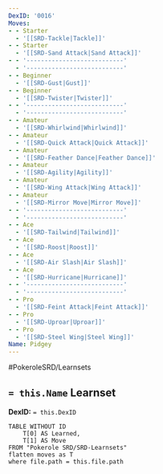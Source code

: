 ```yaml
---
DexID: '0016'
Moves:
- - Starter
  - '[[SRD-Tackle|Tackle]]'
- - Starter
  - '[[SRD-Sand Attack|Sand Attack]]'
- - '---------------------------'
  - '---------------------------'
- - Beginner
  - '[[SRD-Gust|Gust]]'
- - Beginner
  - '[[SRD-Twister|Twister]]'
- - '---------------------------'
  - '---------------------------'
- - Amateur
  - '[[SRD-Whirlwind|Whirlwind]]'
- - Amateur
  - '[[SRD-Quick Attack|Quick Attack]]'
- - Amateur
  - '[[SRD-Feather Dance|Feather Dance]]'
- - Amateur
  - '[[SRD-Agility|Agility]]'
- - Amateur
  - '[[SRD-Wing Attack|Wing Attack]]'
- - Amateur
  - '[[SRD-Mirror Move|Mirror Move]]'
- - '---------------------------'
  - '---------------------------'
- - Ace
  - '[[SRD-Tailwind|Tailwind]]'
- - Ace
  - '[[SRD-Roost|Roost]]'
- - Ace
  - '[[SRD-Air Slash|Air Slash]]'
- - Ace
  - '[[SRD-Hurricane|Hurricane]]'
- - '---------------------------'
  - '---------------------------'
- - Pro
  - '[[SRD-Feint Attack|Feint Attack]]'
- - Pro
  - '[[SRD-Uproar|Uproar]]'
- - Pro
  - '[[SRD-Steel Wing|Steel Wing]]'
Name: Pidgey
---
```


#PokeroleSRD/Learnsets

## `= this.Name` Learnset

**DexID:** `= this.DexID`

```dataview
TABLE WITHOUT ID
    T[0] AS Learned,
    T[1] AS Move
FROM "Pokerole SRD/SRD-Learnsets"
flatten moves as T
where file.path = this.file.path
```
